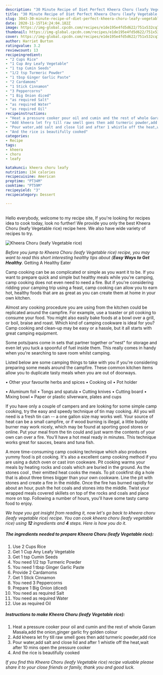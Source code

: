 ```yaml
---
description: "30 Minute Recipe of Diet Perfect Kheera Choru (leafy Vegetable rice)"
title: "30 Minute Recipe of Diet Perfect Kheera Choru (leafy Vegetable rice)"
slug: 3043-30-minute-recipe-of-diet-perfect-kheera-choru-leafy-vegetable-rice
date: 2020-11-15T14:24:04.182Z
image: https://img-global.cpcdn.com/recipes/e1de195e4fd5d622/751x532cq70/kheera-choru-leafy-vegetable-rice-recipe-main-photo.jpg
thumbnail: https://img-global.cpcdn.com/recipes/e1de195e4fd5d622/751x532cq70/kheera-choru-leafy-vegetable-rice-recipe-main-photo.jpg
cover: https://img-global.cpcdn.com/recipes/e1de195e4fd5d622/751x532cq70/kheera-choru-leafy-vegetable-rice-recipe-main-photo.jpg
author: Harriet Burton
ratingvalue: 3.2
reviewcount: 13
recipeingredient:
- "2 Cups Rice"
- "1 Cup Any Leafy Vegetable"
- "1 tsp Cumin Seeds"
- "1/2 tsp Turmeric Powder"
- "1 tbsp Ginger Garlic Paste"
- "2 Cardamoms"
- "1 Stick Cinnamon"
- "3 Peppercorns"
- "1 Big Onion diced"
- "as required Salt"
- "as required Water"
- "as required Oil"
recipeinstructions:
- "Heat a pressure cooker pour oil and cumin and the rest of whole Garam Masala,add the onion,ginger garlic fry golden colour"
- "Add kheera let fry till raw smell goes then add turmeric powder,add rice"
- "Pour water,add salt and close lid and after 1 whistle off the heat,wait after 10 mins open the pressure cooker"
- "And the rice is beautifully cooked"
categories:
- Recipe
tags:
- kheera
- choru
- leafy

katakunci: kheera choru leafy 
nutrition: 134 calories
recipecuisine: American
preptime: "PT34M"
cooktime: "PT59M"
recipeyield: "3"
recipecategory: Dessert

---
```

<br>
Hello everybody, welcome to my recipe site, If you're looking for recipes idea to cook today, look no further! We provide you only the best Kheera Choru (leafy Vegetable rice) recipe here. We also have wide variety of recipes to try.
<br>


![Kheera Choru (leafy Vegetable rice)](https://img-global.cpcdn.com/recipes/e1de195e4fd5d622/751x532cq70/kheera-choru-leafy-vegetable-rice-recipe-main-photo.jpg)

<i>Before you jump to Kheera Choru (leafy Vegetable rice) recipe, you may want to read this short interesting healthy tips about {<strong>Easy Ways to Get Healthy</strong>.</i>
Getting A Healthy Eater

    
Camp cooking can be as complicated or simple as you want it to be. If you want to prepare quick and simple but healthy meals while you're camping, camp cooking does not even need to need a fire. But if you're considering ridding your camping trip using a feast, camp cooking can allow you to earn hot, healthy foods that are as great as you can create them at home in your own kitchen.

 Almost any cooking procedure you are using from the kitchen could be replicated around the campfire. For example, use a toaster or pit cooking to consume your food. You might also easily bake foods at a bowl over a grill, or boil, braise and roast. Which kind of camping cookware is ideal for you? Camp cooking and clean-up may be easy or a hassle, but it all starts with great camping equipment.

Some pots/pans come in sets that partner together or"nest" for storage and even let you tuck a spoonful of fuel inside them. This really comes in handy when you're searching to save room whilst camping.

Listed below are some camping things to take with you if you're considering preparing some meals around the campfire. These common kitchen items allow you to duplicate tasty meals when you are out of doorways.


• Other your favourite herbs and spices
• Cooking oil
• Pot holder

• Aluminum foil
• Tongs and spatula
• Cutting knives
• Cutting board
• Mixing bowl
• Paper or plastic silverware, plates and cups

If you have only a couple of campers and are looking for some simple camp cooking, try the easy and speedy technique of tin may cooking. All you will need is a fresh tin can -- a one gallon size may works well. Your source of heat can be a small campfire, or if wood burning is illegal, a little buddy burner may work nicely, which may be found at sporting good stores or online. Put your meal from the tin could and just warm the contents of your own can over a fire. You'll have a hot meal ready in minutes.  This technique works great for sauces, beans and tuna fish.

A more time-consuming camp cooking technique which also produces yummy food is pit cooking.  It's also a excellent camp cooking method if you are using a dutch oven or cast iron cookware. Pit cooking warms your meals by heating rocks and coals which are buried in the ground. As the stones cool , their emitted heat cooks the meals. To pit cookfirst dig a hole that is about three times bigger than your own cookware. Line the pit with stones and create a fire in the middle. Once the fire has burned rapidly for about an hour, push the hot coals and stones into the middle. Twist your wrapped meals covered skillets on top of the rocks and coals and place more on top. Following a number of hours, you'll have some tasty camp food to enjoy.


<i>We hope you got insight from reading it, now let's go back to kheera choru (leafy vegetable rice) recipe. You can cook kheera choru (leafy vegetable rice) using <strong>12</strong> ingredients and <strong>4</strong> steps. Here is how you do it.
</i>

##### The ingredients needed to prepare Kheera Choru (leafy Vegetable rice):

1. Use 2 Cups Rice
1. Get 1 Cup Any Leafy Vegetable
1. Get 1 tsp Cumin Seeds
1. You need 1/2 tsp Turmeric Powder
1. You need 1 tbsp Ginger Garlic Paste
1. Provide 2 Cardamoms
1. Get 1 Stick Cinnamon
1. You need 3 Peppercorns
1. Prepare 1 Big Onion (diced)
1. You need as required Salt
1. You need as required Water
1. Use as required Oil


##### Instructions to make Kheera Choru (leafy Vegetable rice):

1. Heat a pressure cooker pour oil and cumin and the rest of whole Garam Masala,add the onion,ginger garlic fry golden colour
1. Add kheera let fry till raw smell goes then add turmeric powder,add rice
1. Pour water,add salt and close lid and after 1 whistle off the heat,wait after 10 mins open the pressure cooker
1. And the rice is beautifully cooked




<i>If you find this Kheera Choru (leafy Vegetable rice) recipe valuable please share it to your close friends or family, thank you and good luck.</i>
